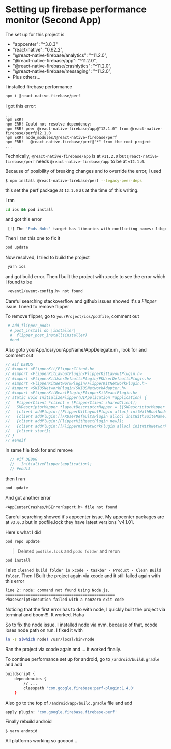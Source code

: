 # Setting up firebase performance monitor (Second App)

The set up for this project is 
- "appcenter": "^3.0.3"
- "react-native": "0.62.2",
- "@react-native-firebase/analytics": "^11.2.0",
- "@react-native-firebase/app": "^11.2.0",
- "@react-native-firebase/crashlytics": "^11.2.0",
- "@react-native-firebase/messaging": "^11.2.0",
- Plus others...

I installed firebase performance 
```sh
npm i @react-native-firebase/perf
```
 I got this error:

```
...
npm ERR! 
npm ERR! Could not resolve dependency:
npm ERR! peer @react-native-firebase/app@"12.1.0" from @react-native-firebase/perf@12.1.0
npm ERR! node_modules/@react-native-firebase/perf
npm ERR!   @react-native-firebase/perf@"*" from the root project
...
```

Technically, `@react-native-firebase/app` is at `v11.2.0` but `@react-native-firebase/perf` needs `@react-native-firebase/app` to be at `v12.1.0`. 

Because of posibility of breaking changes and to override the error, I used 
```sh
$ npm install @react-native-firebase/perf --legacy-peer-deps
```

this set the perf package at `12.1.0` as at the time of this writing.

I ran
```sh
cd ios && pod install
```
and got this error

```sh
 [!] The 'Pods-Nobs' target has libraries with conflicting names: libgoogleutilities.a.
```
Then I ran this one to fix it
```sh
pod update
```

Now resolved, I tried to build the project 

```sh
 yarn ios
```
and got build error. Then I built the project with xcode to see the error which I found to be
```sh
 <event2/event-config.h> not found
```

Careful searching stackoverflow and github issues showed it's a *Flipper* issue. I need to remove flipper 

To remove flipper, go to  `yourProject/ios/podfile`, comment out 
```sh
 # add_flipper_pods!
  # post_install do |installer|
  #  flipper_post_install(installer)
  #end
```
Also goto yourApp/ios/yourAppName/AppDelegate.m , look for and comment  out
```c
// #if DEBUG
// #import <FlipperKit/FlipperClient.h>
// #import <FlipperKitLayoutPlugin/FlipperKitLayoutPlugin.h>
// #import <FlipperKitUserDefaultsPlugin/FKUserDefaultsPlugin.h>
// #import <FlipperKitNetworkPlugin/FlipperKitNetworkPlugin.h>
// #import <SKIOSNetworkPlugin/SKIOSNetworkAdapter.h>
// #import <FlipperKitReactPlugin/FlipperKitReactPlugin.h>
// static void InitializeFlipper(UIApplication *application) {
//   FlipperClient *client = [FlipperClient sharedClient];
//   SKDescriptorMapper *layoutDescriptorMapper = [[SKDescriptorMapper alloc] initWithDefaults];
//   [client addPlugin:[[FlipperKitLayoutPlugin alloc] initWithRootNode:application withDescriptorMapper:layoutDescriptorMapper]];
//   [client addPlugin:[[FKUserDefaultsPlugin alloc] initWithSuiteName:nil]];
//   [client addPlugin:[FlipperKitReactPlugin new]];
//   [client addPlugin:[[FlipperKitNetworkPlugin alloc] initWithNetworkAdapter:[SKIOSNetworkAdapter new]]];
//   [client start];
// }
// #endif
```
In same file look for and remove
```c
  // #if DEBUG
  //   InitializeFlipper(application);
  // #endif
```

then I ran 

```sh
pod update
```
And got another error 
```sh
<AppCenterCrashes/MSErrorReport.h> file not found
```

Careful searching showed it's appcenter issue. My appcenter packages are at `v3.0.3` but in podfile.lock they have latest versions `v4.1.01.

Here's what I did 
```
pod repo update
```
> Deleted `podfile.lock` and `pods folder` and rerun 

```sh
pod install
```
I also `Cleaned build folder in xcode - taskbar - Product - Clean Build folder`. 
Then I Built the project again via xcode and it still failed  again with this error 
```sh
line 2: node: command not found Using Node.js,
================================================
PhaseScriptExecution failed with a nonzero exit code
```
 Noticing that the first error has to do with node, I quickly built the project via terminal and boom!!!. It worked. Haha

So to fix the node issue. I installed node via nvm. because of that, xcode loses node path on run. I fixed it with 
```sh
ln -s $(which node) /usr/local/bin/node
```

 Ran the project via xcode again and ...  it worked finally. 

To continue performance set up for android, go to `/android/build.gradle` and add 
```sh
buildscript {
    dependencies {
        // ...
        classpath 'com.google.firebase:perf-plugin:1.4.0'
    }
```

Also go to the top of `/android/app/build.gradle` file and add 
```sh
apply plugin: 'com.google.firebase.firebase-perf'
```

Finally rebuild android
```sh
$ yarn android
```

All platforms working so gooood...